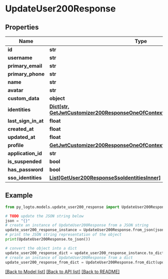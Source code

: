 # UpdateUser200Response


## Properties

Name | Type | Description | Notes
------------ | ------------- | ------------- | -------------
**id** | **str** |  | 
**username** | **str** |  | 
**primary_email** | **str** |  | 
**primary_phone** | **str** |  | 
**name** | **str** |  | 
**avatar** | **str** |  | 
**custom_data** | **object** | arbitrary | 
**identities** | [**Dict[str, GetJwtCustomizer200ResponseOneOfContextSampleUserIdentitiesValue]**](GetJwtCustomizer200ResponseOneOfContextSampleUserIdentitiesValue.md) |  | 
**last_sign_in_at** | **float** |  | 
**created_at** | **float** |  | 
**updated_at** | **float** |  | 
**profile** | [**GetJwtCustomizer200ResponseOneOfContextSampleUserProfile**](GetJwtCustomizer200ResponseOneOfContextSampleUserProfile.md) |  | 
**application_id** | **str** |  | 
**is_suspended** | **bool** |  | 
**has_password** | **bool** |  | [optional] 
**sso_identities** | [**List[GetUser200ResponseSsoIdentitiesInner]**](GetUser200ResponseSsoIdentitiesInner.md) |  | [optional] 

## Example

```python
from py_logto.models.update_user200_response import UpdateUser200Response

# TODO update the JSON string below
json = "{}"
# create an instance of UpdateUser200Response from a JSON string
update_user200_response_instance = UpdateUser200Response.from_json(json)
# print the JSON string representation of the object
print(UpdateUser200Response.to_json())

# convert the object into a dict
update_user200_response_dict = update_user200_response_instance.to_dict()
# create an instance of UpdateUser200Response from a dict
update_user200_response_from_dict = UpdateUser200Response.from_dict(update_user200_response_dict)
```
[[Back to Model list]](../README.md#documentation-for-models) [[Back to API list]](../README.md#documentation-for-api-endpoints) [[Back to README]](../README.md)



